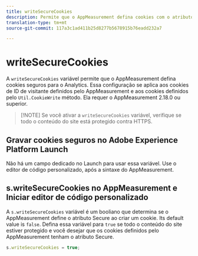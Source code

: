 ```yaml
---
title: writeSecureCookies
description: Permite que o AppMeasurement defina cookies com o atributo Secure.
translation-type: tm+mt
source-git-commit: 117a3c1ad411b25d8277b5678915b76eadd232a7

---
```



# writeSecureCookies

A `writeSecureCookies` variável permite que o AppMeasurement defina cookies [](https://en.wikipedia.org/wiki/Secure_cookie) seguros para o Analytics. Essa configuração se aplica aos cookies de ID de visitante definidos pelo AppMeasurement e aos cookies definidos pelo `Util.CookieWrite` método. Ela requer o AppMeasurement 2.18.0 ou superior.

> [!NOTE] Se você ativar a `writeSecureCookies` variável, verifique se todo o conteúdo do site está protegido contra HTTPS.

## Gravar cookies seguros no Adobe Experience Platform Launch

Não há um campo dedicado no Launch para usar essa variável. Use o editor de código personalizado, após a sintaxe do AppMeasurement.

## s.writeSecureCookies no AppMeasurement e Iniciar editor de código personalizado

A `s.writeSecureCookies` variável é um booliano que determina se o AppMeasurement define o atributo Secure ao criar um cookie. Its default value is `false`. Defina essa variável para `true` se todo o conteúdo do site estiver protegido e você desejar que os cookies definidos pelo AppMeasurement tenham o atributo Secure.

```js
s.writeSecureCookies = true;
```
